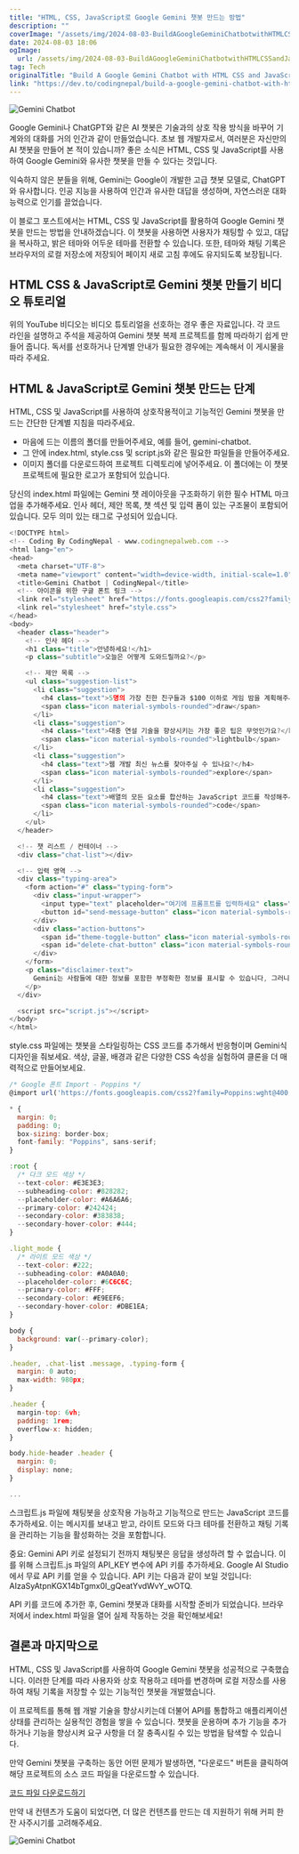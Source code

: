 ```yaml
---
title: "HTML, CSS, JavaScript로 Google Gemini 챗봇 만드는 방법"
description: ""
coverImage: "/assets/img/2024-08-03-BuildAGoogleGeminiChatbotwithHTMLCSSandJavaScript_0.png"
date: 2024-08-03 18:06
ogImage: 
  url: /assets/img/2024-08-03-BuildAGoogleGeminiChatbotwithHTMLCSSandJavaScript_0.png
tag: Tech
originalTitle: "Build A Google Gemini Chatbot with HTML CSS and JavaScript"
link: "https://dev.to/codingnepal/build-a-google-gemini-chatbot-with-html-css-and-javascript-434p"
---
```




![Gemini Chatbot](/assets/img/2024-08-03-BuildAGoogleGeminiChatbotwithHTMLCSSandJavaScript_0.png)

Google Gemini나 ChatGPT와 같은 AI 챗봇은 기술과의 상호 작용 방식을 바꾸어 기계와의 대화를 거의 인간과 같이 만들었습니다. 초보 웹 개발자로서, 여러분은 자신만의 AI 챗봇을 만들어 본 적이 있습니까? 좋은 소식은 HTML, CSS 및 JavaScript를 사용하여 Google Gemini와 유사한 챗봇을 만들 수 있다는 것입니다.

익숙하지 않은 분들을 위해, Gemini는 Google이 개발한 고급 챗봇 모델로, ChatGPT와 유사합니다. 인공 지능을 사용하여 인간과 유사한 대답을 생성하며, 자연스러운 대화 능력으로 인기를 끌었습니다.

이 블로그 포스트에서는 HTML, CSS 및 JavaScript를 활용하여 Google Gemini 챗봇을 만드는 방법을 안내하겠습니다. 이 챗봇을 사용하면 사용자가 채팅할 수 있고, 대답을 복사하고, 밝은 테마와 어두운 테마를 전환할 수 있습니다. 또한, 테마와 채팅 기록은 브라우저의 로컬 저장소에 저장되어 페이지 새로 고침 후에도 유지되도록 보장됩니다.


<div class="content-ad"></div>

## HTML CSS & JavaScript로 Gemini 챗봇 만들기 비디오 튜토리얼

위의 YouTube 비디오는 비디오 튜토리얼을 선호하는 경우 좋은 자료입니다. 각 코드 라인을 설명하고 주석을 제공하여 Gemini 챗봇 복제 프로젝트를 함께 따라하기 쉽게 만들어 줍니다. 독서를 선호하거나 단계별 안내가 필요한 경우에는 계속해서 이 게시물을 따라 주세요.

## HTML & JavaScript로 Gemini 챗봇 만드는 단계

HTML, CSS 및 JavaScript를 사용하여 상호작용적이고 기능적인 Gemini 챗봇을 만드는 간단한 단계별 지침을 따라주세요.

<div class="content-ad"></div>

- 마음에 드는 이름의 폴더를 만들어주세요, 예를 들어, gemini-chatbot.
- 그 안에 index.html, style.css 및 script.js와 같은 필요한 파일들을 만들어주세요.
- 이미지 폴더를 다운로드하여 프로젝트 디렉토리에 넣어주세요. 이 폴더에는 이 챗봇 프로젝트에 필요한 로고가 포함되어 있습니다.

당신의 index.html 파일에는 Gemini 챗 레이아웃을 구조화하기 위한 필수 HTML 마크업을 추가해주세요. 인사 헤더, 제안 목록, 챗 섹션 및 입력 폼이 있는 구조물이 포함되어 있습니다. 모두 의미 있는 태그로 구성되어 있습니다.

```js
<!DOCTYPE html>
<!-- Coding By CodingNepal - www.codingnepalweb.com -->
<html lang="en">
<head>
  <meta charset="UTF-8">
  <meta name="viewport" content="width=device-width, initial-scale=1.0">
  <title>Gemini Chatbot | CodingNepal</title>
  <!-- 아이콘을 위한 구글 폰트 링크 -->
  <link rel="stylesheet" href="https://fonts.googleapis.com/css2?family=Material+Symbols+Rounded:opsz,wght,FILL,GRAD@24,400,0,0" />
  <link rel="stylesheet" href="style.css">
</head>
<body>
  <header class="header">
    <!-- 인사 헤더 -->
    <h1 class="title">안녕하세요!</h1>
    <p class="subtitle">오늘은 어떻게 도와드릴까요?</p>

    <!-- 제안 목록 -->
    <ul class="suggestion-list">
      <li class="suggestion">
        <h4 class="text">5명의 가장 친한 친구들과 $100 이하로 게임 밤을 계획해주세요.</h4>
        <span class="icon material-symbols-rounded">draw</span>
      </li>
      <li class="suggestion">
        <h4 class="text">대중 연설 기술을 향상시키는 가장 좋은 팁은 무엇인가요?</h4>
        <span class="icon material-symbols-rounded">lightbulb</span>
      </li>
      <li class="suggestion">
        <h4 class="text">웹 개발 최신 뉴스를 찾아주실 수 있나요?</h4>
        <span class="icon material-symbols-rounded">explore</span>
      </li>
      <li class="suggestion">
        <h4 class="text">배열의 모든 요소를 합산하는 JavaScript 코드를 작성해주세요.</h4>
        <span class="icon material-symbols-rounded">code</span>
      </li>
    </ul>
  </header>

  <!-- 챗 리스트 / 컨테이너 -->
  <div class="chat-list"></div>

  <!-- 입력 영역 -->
  <div class="typing-area">
    <form action="#" class="typing-form">
      <div class="input-wrapper">
        <input type="text" placeholder="여기에 프롬프트를 입력하세요" class="typing-input" required />
        <button id="send-message-button" class="icon material-symbols-rounded">send</button>
      </div>
      <div class="action-buttons">
        <span id="theme-toggle-button" class="icon material-symbols-rounded">light_mode</span>
        <span id="delete-chat-button" class="icon material-symbols-rounded">delete</span>
      </div>
    </form>
    <p class="disclaimer-text">
      Gemini는 사람들에 대한 정보를 포함한 부정확한 정보를 표시할 수 있습니다, 그러니 답변을 반드시 확인해주세요.
    </p>
  </div>

  <script src="script.js"></script>
</body>
</html>
```

style.css 파일에는 챗봇을 스타일링하는 CSS 코드를 추가해서 반응형이며 Gemini식 디자인을 줘보세요. 색상, 글꼴, 배경과 같은 다양한 CSS 속성을 실험하여 클론을 더 매력적으로 만들어보세요.

<div class="content-ad"></div>

```js
/* Google 폰트 Import - Poppins */
@import url('https://fonts.googleapis.com/css2?family=Poppins:wght@400;500;600&display=swap');

* {
  margin: 0;
  padding: 0;
  box-sizing: border-box;
  font-family: "Poppins", sans-serif;
}

:root {
  /* 다크 모드 색상 */
  --text-color: #E3E3E3;
  --subheading-color: #828282;
  --placeholder-color: #A6A6A6;
  --primary-color: #242424;
  --secondary-color: #383838;
  --secondary-hover-color: #444;
}

.light_mode {
  /* 라이트 모드 색상 */
  --text-color: #222;
  --subheading-color: #A0A0A0;
  --placeholder-color: #6C6C6C;
  --primary-color: #FFF;
  --secondary-color: #E9EEF6;
  --secondary-hover-color: #DBE1EA;
}

body {
  background: var(--primary-color);
}

.header, .chat-list .message, .typing-form {
  margin: 0 auto;
  max-width: 980px;
}

.header {
  margin-top: 6vh;
  padding: 1rem;
  overflow-x: hidden;
}

body.hide-header .header {
  margin: 0;
  display: none;
}

...
```

스크립트.js 파일에 채팅봇을 상호작용 가능하고 기능적으로 만드는 JavaScript 코드를 추가하세요. 이는 메시지를 보내고 받고, 라이트 모드와 다크 테마를 전환하고 채팅 기록을 관리하는 기능을 활성화하는 것을 포함합니다.

중요: Gemini API 키로 설정되기 전까지 채팅봇은 응답을 생성하려 할 수 없습니다. 이를 위해 스크립트.js 파일의 API_KEY 변수에 API 키를 추가하세요. Google AI Studio에서 무료 API 키를 얻을 수 있습니다. API 키는 다음과 같이 보일 것입니다: AIzaSyAtpnKGX14bTgmx0l_gQeatYvdWvY_wOTQ.

<div class="content-ad"></div>

API 키를 코드에 추가한 후, Gemini 챗봇과 대화를 시작할 준비가 되었습니다. 브라우저에서 index.html 파일을 열어 실제 작동하는 것을 확인해보세요!

## 결론과 마지막으로

HTML, CSS 및 JavaScript를 사용하여 Google Gemini 챗봇을 성공적으로 구축했습니다. 이러한 단계를 따라 사용자와 상호 작용하고 테마를 변경하며 로컬 저장소를 사용하여 채팅 기록을 저장할 수 있는 기능적인 챗봇을 개발했습니다.

이 프로젝트를 통해 웹 개발 기술을 향상시키는데 더불어 API를 통합하고 애플리케이션 상태를 관리하는 실용적인 경험을 쌓을 수 있습니다. 챗봇을 운용하며 추가 기능을 추가하거나 기능을 향상시켜 요구 사항을 더 잘 충족시킬 수 있는 방법을 탐색할 수 있습니다.

<div class="content-ad"></div>

만약 Gemini 챗봇을 구축하는 동안 어떤 문제가 발생하면, "다운로드" 버튼을 클릭하여 해당 프로젝트의 소스 코드 파일을 다운로드할 수 있습니다.

[코드 파일 다운로드하기](#)

만약 내 컨텐츠가 도움이 되었다면, 더 많은 컨텐츠를 만드는 데 지원하기 위해 커피 한 잔 사주시기를 고려해주세요.

![Gemini Chatbot](/assets/img/2024-08-03-BuildAGoogleGeminiChatbotwithHTMLCSSandJavaScript_1.png)
